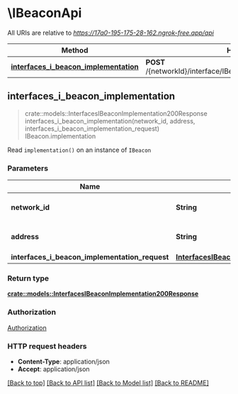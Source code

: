 # \IBeaconApi

All URIs are relative to *https://17a0-195-175-28-162.ngrok-free.app/api*

Method | HTTP request | Description
------------- | ------------- | -------------
[**interfaces_i_beacon_implementation**](IBeaconApi.md#interfaces_i_beacon_implementation) | **POST** /{networkId}/interface/IBeacon/read/{address}/implementation | IBeacon.implementation



## interfaces_i_beacon_implementation

> crate::models::InterfacesIBeaconImplementation200Response interfaces_i_beacon_implementation(network_id, address, interfaces_i_beacon_implementation_request)
IBeacon.implementation

Read `implementation()` on an instance of `IBeacon`

### Parameters


Name | Type | Description  | Required | Notes
------------- | ------------- | ------------- | ------------- | -------------
**network_id** | **String** | The network id | [required] |[default to 80001]
**address** | **String** | An ethereum address | [required] |
**interfaces_i_beacon_implementation_request** | [**InterfacesIBeaconImplementationRequest**](InterfacesIBeaconImplementationRequest.md) |  | [required] |

### Return type

[**crate::models::InterfacesIBeaconImplementation200Response**](interfaces_IBeacon_implementation_200_response.md)

### Authorization

[Authorization](../README.md#Authorization)

### HTTP request headers

- **Content-Type**: application/json
- **Accept**: application/json

[[Back to top]](#) [[Back to API list]](../README.md#documentation-for-api-endpoints) [[Back to Model list]](../README.md#documentation-for-models) [[Back to README]](../README.md)


